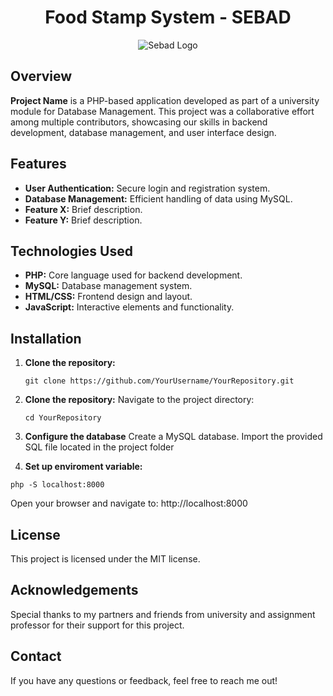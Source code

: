 <h1 align="center"><strong> Food Stamp System - SEBAD </strong></h1>
<p align="center">
  <img src="https://github.com/JhoanGZ/food_stamp/blob/main/resources/css/SEBAD%20Logo.jpg?raw=true" alt="Sebad Logo"/>
</p>

## Overview

**Project Name** is a PHP-based application developed as part of a university module for Database Management. This project was a collaborative effort among multiple contributors, showcasing our skills in backend development, database management, and user interface design.

## Features

- **User Authentication:** Secure login and registration system.
- **Database Management:** Efficient handling of data using MySQL.
- **Feature X:** Brief description.
- **Feature Y:** Brief description.

## Technologies Used

- **PHP:** Core language used for backend development.
- **MySQL:** Database management system.
- **HTML/CSS:** Frontend design and layout.
- **JavaScript:** Interactive elements and functionality.

## Installation

1. **Clone the repository:**
   ```
   git clone https://github.com/YourUsername/YourRepository.git
   ```
2. **Clone the repository:**
   Navigate to the project directory:
   ```
   cd YourRepository
   ```
3. **Configure the database**
    Create a MySQL database.
    Import the provided SQL file located in the project folder

4. **Set up enviroment variable:**
  ```
  php -S localhost:8000
  ```
  Open your browser and navigate to:
  http://localhost:8000

## License
This project is licensed under the MIT license.

## Acknowledgements

Special thanks to my partners and friends from university and assignment professor for their support for this project.

## Contact
If you have any questions or feedback, feel free to reach me out!


